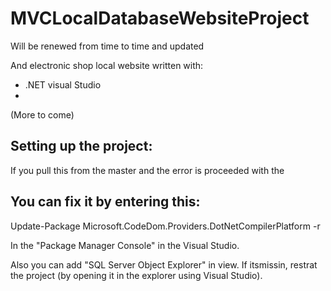 # MVCLocalDatabaseWebsiteProject
Will be renewed from time to time and updated

And electronic shop local website written with:
- .NET visual Studio
- 
(More to come)

Setting up the project:
--
If you pull this from the master and the error is proceeded with the 

  You can fix it by entering this:
  --
  Update-Package Microsoft.CodeDom.Providers.DotNetCompilerPlatform -r

  In the "Package Manager Console" in the Visual Studio.

  Also you can add "SQL Server Object Explorer" in view. If itsmissin, restrat the project (by opening it in the explorer using Visual    Studio).
